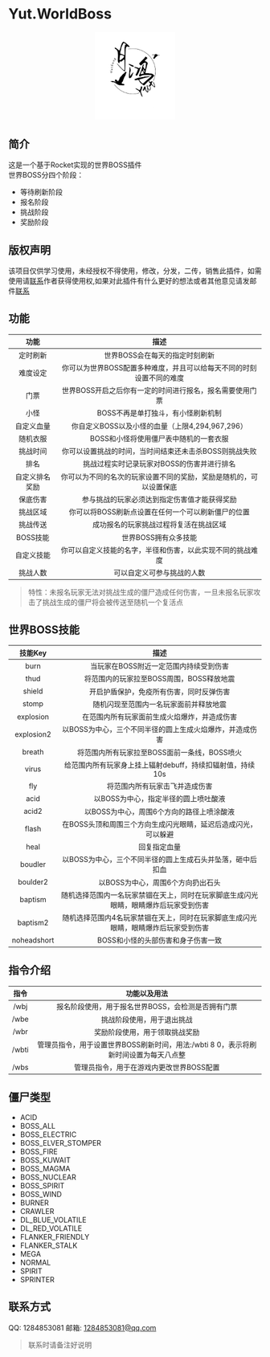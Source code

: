# Yut.WorldBoss
<div align="center">
   <img width="160" src="/Photos/Yuthung.jpg" alt="logo"></br>   
</div>  

## 简介
这是一个基于Rocket实现的世界BOSS插件   
世界BOSS分四个阶段：      
* 等待刷新阶段
* 报名阶段
* 挑战阶段
* 奖励阶段
## 版权声明
该项目仅供学习使用，未经授权不得使用，修改，分发，二传，销售此插件，如需使用请[联系](#联系方式)作者获得使用权,如果对此插件有什么更好的想法或者其他意见请发邮件[联系](#联系方式)
## 功能
功能|描述
:-:|:-:
定时刷新|世界BOSS会在每天的指定时刻刷新
难度设定|你可以为世界BOSS配置多种难度，并且可以给每天不同的时刻设置不同的难度
门票|世界BOSS开启之后你有一定的时间进行报名，报名需要使用门票
小怪|BOSS不再是单打独斗，有小怪刷新机制
自定义血量|你自定义BOSS以及小怪的血量（上限4,294,967,296）
随机衣服|BOSS和小怪将使用僵尸表中随机的一套衣服
挑战时间|你可以设置挑战的时间，当时间结束还未击杀BOSS则挑战失败
排名|挑战过程实时记录玩家对BOSS的伤害并进行排名
自定义排名奖励|你可以为不同的名次的玩家设置不同的奖励，奖励是随机的，可以设置保底
保底伤害|参与挑战的玩家必须达到指定伤害值才能获得奖励
挑战区域|你可以将BOSS刷新点设置在任何一个可以刷新僵尸的位置
挑战传送|成功报名的玩家挑战过程将复活在挑战区域
BOSS技能|世界BOSS拥有众多技能
自定义技能|你可以自定义技能的名字，半径和伤害，以此实现不同的挑战难度
挑战人数|可以自定义可参与挑战的人数
> 特性：未报名玩家无法对挑战生成的僵尸造成任何伤害，一旦未报名玩家攻击了挑战生成的僵尸将会被传送至随机一个复活点
## 世界BOSS技能
技能Key|描述
:-:|:-:
burn|当玩家在BOSS附近一定范围内持续受到伤害
thud|将范围内的玩家拉至BOSS周围，BOSS释放地震
shield|开启护盾保护，免疫所有伤害，同时反弹伤害
stomp|随机闪现至范围内一名玩家面前并释放地震
explosion|在范围内所有玩家面前生成火焰爆炸，并造成伤害
explosion2|以BOSS为中心，三个不同半径的圆上生成火焰爆炸，并造成伤害
breath|将范围内所有玩家拉至BOSS面前一条线，BOSS喷火
virus|给范围内所有玩家身上挂上辐射debuff，持续扣辐射值，持续10s
fly|将范围内所有玩家击飞并造成伤害
acid|以BOSS为中心，指定半径的圆上喷吐酸液
acid2|以BOSS为中心，周围6个方向的路径上喷涂酸液
flash|在BOSS头顶和周围三个方向生成闪光眼睛，延迟后造成闪光，可以躲避
heal|回复指定血量
boudler|以BOSS为中心，三个不同半径的圆上生成石头并坠落，砸中后扣血
boulder2|以BOSS为中心，周围6个方向扔出石头
baptism|随机选择范围内一名玩家禁锢在天上，同时在玩家脚底生成闪光眼睛，眼睛爆炸后玩家受到伤害
baptism2|随机选择范围内4名玩家禁锢在天上，同时在玩家脚底生成闪光眼睛，眼睛爆炸后玩家受到伤害
noheadshort|BOSS和小怪的头部伤害和身子伤害一致
## 指令介绍
指令|功能以及用法
:-:|:-:
/wbj|报名阶段使用，用于报名世界BOSS，会检测是否拥有门票
/wbe|挑战阶段使用，用于退出挑战
/wbr|奖励阶段使用，用于领取挑战奖励
/wbti|管理员指令，用于设置世界BOSS刷新时间，用法:/wbti 8 0，表示将刷新时间设置为每天八点整
/wbs|管理员指令，用于在游戏内更改世界BOSS配置
## 僵尸类型
* ACID
* BOSS_ALL
* BOSS_ELECTRIC
* BOSS_ELVER_STOMPER
* BOSS_FIRE
* BOSS_KUWAIT
* BOSS_MAGMA
* BOSS_NUCLEAR
* BOSS_SPIRIT
* BOSS_WIND
* BURNER
* CRAWLER
* DL_BLUE_VOLATILE
* DL_RED_VOLATILE
* FLANKER_FRIENDLY
* FLANKER_STALK
* MEGA
* NORMAL
* SPIRIT
* SPRINTER
## 联系方式
QQ: 1284853081 邮箱: 1284853081@qq.com
> 联系时请备注好说明
